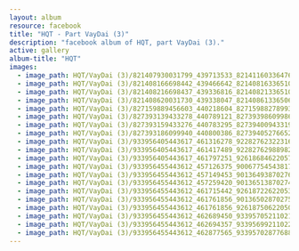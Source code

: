 ```yaml
---
layout: album
resource: facebook
title: "HQT - Part VayDai (3)"
description: "facebook album of HQT, part VayDai (3)."
active: gallery
album-title: "HQT"
images:
  - image_path: HQT/VayDai (3)/821407930031799_439713533_821411603364765_5526509593902443298_n.jpg
  - image_path: HQT/VayDai (3)/821408166698442_439466642_821408163365109_2419708812107483330_n.jpg
  - image_path: HQT/VayDai (3)/821408216698437_439336816_821408213365104_3330513223734046527_n.jpg
  - image_path: HQT/VayDai (3)/821408620031730_439338047_821408613365064_1576648697324144870_n.jpg
  - image_path: HQT/VayDai (3)/827159889456603_440218604_827159882789937_1548333588412755100_n.jpg
  - image_path: HQT/VayDai (3)/827393139433278_440789121_827393986099860_5810754633812281155_n.jpg
  - image_path: HQT/VayDai (3)/827393159433276_440783295_827394009433191_6796279576389509130_n.jpg
  - image_path: HQT/VayDai (3)/827393186099940_440800386_827394052766520_3126056258064476149_n.jpg
  - image_path: HQT/VayDai (3)/933956405443617_461316278_922827623223162_4065062231976748628_n.jpg
  - image_path: HQT/VayDai (3)/933956405443617_461417489_922827629889828_6687027743927876412_n.jpg
  - image_path: HQT/VayDai (3)/933956405443617_461797251_926186846220573_271256589427217288_n.jpg
  - image_path: HQT/VayDai (3)/933956455443612_457126375_900677545438170_6663530224436041652_n.jpg
  - image_path: HQT/VayDai (3)/933956455443612_457149453_901364938702764_999890264873846596_n.jpg
  - image_path: HQT/VayDai (3)/933956455443612_457259420_901365138702744_3715581434065452852_n.jpg
  - image_path: HQT/VayDai (3)/933956455443612_461715442_926187226220535_1872896052388652115_n.jpg
  - image_path: HQT/VayDai (3)/933956455443612_461761856_901365028702755_6568229419256970871_n.jpg
  - image_path: HQT/VayDai (3)/933956455443612_461761856_926187506220507_7503963301328332652_n.jpg
  - image_path: HQT/VayDai (3)/933956455443612_462689450_933957052110219_1060158524450137784_n.jpg
  - image_path: HQT/VayDai (3)/933956455443612_462694357_933956992110225_1407893079773888085_n.jpg
  - image_path: HQT/VayDai (3)/933956455443612_462877565_933957028776888_3624922345764196843_n.jpg
---
```

